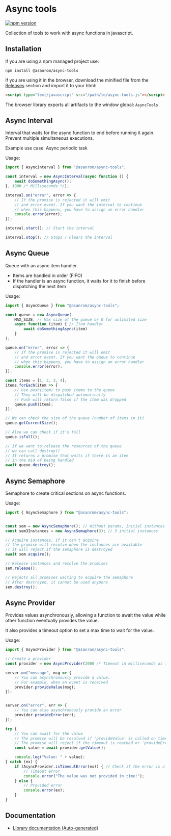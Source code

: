 # Async tools

[![npm version](https://badge.fury.io/js/%40asanrom%2Fasync-tools.svg)](https://badge.fury.io/js/%40asanrom%2Fasync-tools)

Collection of tools to work with async functions in javascript.

## Installation

If you are using a npm managed project use:

```
npm install @asanrom/async-tools
```

If you are using it in the browser, download the minified file from the [Releases](https://github.com/AgustinSRG/async-tools/tags) section and import it to your html:

```html
<script type="text/javascript" src="/path/to/async-tools.js"></script>
```

The browser library exports all artifacts to the window global: `AsyncTools`

## Async Interval

Interval that waits for the async function to end before running it again. Prevent multiple simultaneous executions.

Example use case: Async periodic task

Usage:

```ts
import { AsyncInterval } from "@asanrom/async-tools";

const interval = new AsyncInterval(async function () {
    await doSomethingAsync();
}, 1000 /* Milliseconds */);

interval.on("error", error => {
    // If the promise is rejected it will emit
    // and error event. If you want the interval to continue
    // when this happens, you have to assign an error handler
    console.error(error);
});

interval.start(); // Start the interval

interval.stop(); // Stops / Clears the interval
```

## Async Queue

Queue with an async item handler.

 - Items are handled in order (FIFO)
 - If the handler is an async function, it waits for it to finish before dispatching the next item

Usage:

```ts
import { AsyncQueue } from "@asanrom/async-tools";

const queue = new AsyncQueue(
    MAX_SIZE, // Max size of the queue or 0 for unlimited size
    async function (item) { // Item handler
        await doSomethingAsync(item)
    }
);

queue.on("error", error => {
    // If the promise is rejected it will emit
    // and error event. If you want the queue to continue
    // when this happens, you have to assign an error handler
    console.error(error);
});

const items = [1, 2, 3, 4];
items.forEach(item => {
    // Use push(item) to push items to the queue
    // They will be dispatched automatically
    // Push will return false if the item was dropped
    queue.push(item);
});

// We can check the size of the queue (number of items in it)
queue.getCurrentSize();

// Also we can check if it's full
queue.isFull();

// If we want to release the resources of the queue
// we can call destroy()
// It returns a promise that waits if there is an item
// in the mid of being handled
await queue.destroy();
```

## Async Semaphore

Semaphore to create critical sections on async functions.

Usage:

```ts
import { AsyncSemaphore } from "@asanrom/async-tools";


const sem = new AsyncSemaphore(); // Without params, initial instances is 1 (Mutex)
const sem3Instances = new AsyncSemaphore(3); // 3 initial instances

// Acquire instances, if it can't acquire
// the promise will resolve when the instances are available
// it will reject if the semaphore is destroyed
await sem.acquire();

// Release instances and resolve the promises
sem.release();

// Rejects all promises waiting to acquire the semaphore
// After destroyed, it cannot be used anymore
sem.destroy();
```

## Async Provider

Provides values asynchronously, allowing a function to await the value while other function eventually provides the value.

It also provides a timeout option to set a max time to wait for the value.

Usage:

```ts
import { AsyncProvider } from "@asanrom/async-tools";

// Create a provider
const provider = new AsyncProvider(2000 /* Timeout in milliseconds as the constructor argument */);

server.on("message", msg => {
    // You can asynchronously provide a value.
    // For example, when an event is received
    provider.provideValue(msg);
});


server.on("error", err => {
    // You can also asynchronously provide an error
    provider.provideError(err);
});

try {
    // You can await for the value
    // The promise will be resolved if 'provideValue' is called on time
    // The promise will reject if the timeout is reached or 'provideError' is called
    const value = await provider.getValue();

    console.log("Value: " + value);
} catch (ex) {
    if (AsyncProvider.isTimeoutError(ex)) { // Check if the error is a timeout error
        // Timeout error
        console.error("The value was not provided in time!");
    } else {
        // Provided error
        console.error(ex);
    }
}
```

## Documentation

 - [Library documentation (Auto-generated)](https://agustinsrg.github.io/async-tools/)
